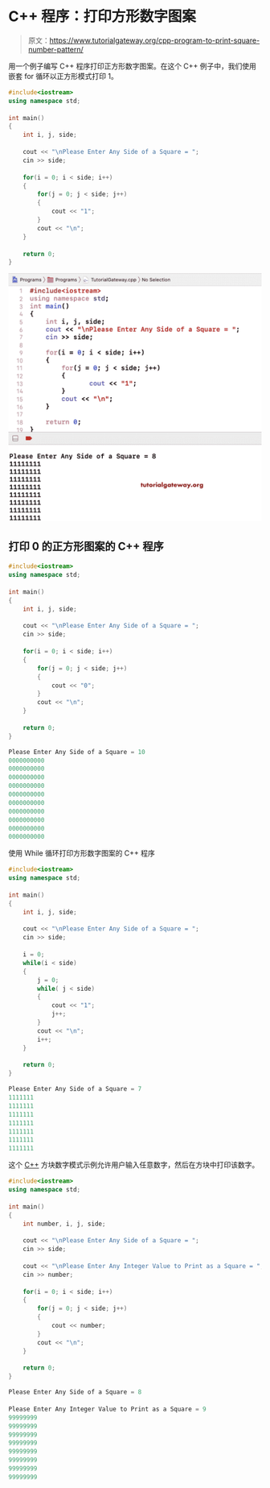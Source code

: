 # C++ 程序：打印方形数字图案

> 原文：<https://www.tutorialgateway.org/cpp-program-to-print-square-number-pattern/>

用一个例子编写 C++ 程序打印正方形数字图案。在这个 C++ 例子中，我们使用嵌套 for 循环以正方形模式打印 1。

```cpp
#include<iostream>
using namespace std;

int main()
{
	int i, j, side;

    cout << "\nPlease Enter Any Side of a Square = ";
    cin >> side;

    for(i = 0; i < side; i++)
    {
    	for(j = 0; j < side; j++)
		{
           	cout << "1";
        }
        cout << "\n";
    }

 	return 0;
}
```

![C++ Program to Print Square Number Pattern 1](img/3b45b6da0454c3417a0f449ad3ed5687.png)

## 打印 0 的正方形图案的 C++ 程序

```cpp
#include<iostream>
using namespace std;

int main()
{
	int i, j, side;

    cout << "\nPlease Enter Any Side of a Square = ";
    cin >> side;

    for(i = 0; i < side; i++)
    {
    	for(j = 0; j < side; j++)
		{
           	cout << "0";
        }
        cout << "\n";
    }

 	return 0;
}
```

```cpp
Please Enter Any Side of a Square = 10
0000000000
0000000000
0000000000
0000000000
0000000000
0000000000
0000000000
0000000000
0000000000
0000000000
```

使用 While 循环打印方形数字图案的 C++ 程序

```cpp
#include<iostream>
using namespace std;

int main()
{
	int i, j, side;

    cout << "\nPlease Enter Any Side of a Square = ";
    cin >> side;

    i = 0;  
    while(i < side)
    {
    	j = 0;
    	while( j < side)
		{
           	cout << "1";
           	j++;
        }
        cout << "\n";
        i++;
    }

 	return 0;
}
```

```cpp
Please Enter Any Side of a Square = 7
1111111
1111111
1111111
1111111
1111111
1111111
1111111
```

这个 [C++](https://www.tutorialgateway.org/cpp-programs/) 方块数字模式示例允许用户输入任意数字，然后在方块中打印该数字。

```cpp
#include<iostream>
using namespace std;

int main()
{
	int number, i, j, side;

    cout << "\nPlease Enter Any Side of a Square = ";
    cin >> side;

	cout << "\nPlease Enter Any Integer Value to Print as a Square = ";
    cin >> number;

    for(i = 0; i < side; i++)
    {
    	for(j = 0; j < side; j++)
		{
           	cout << number;
        }
        cout << "\n";
    }

 	return 0;
}
```

```cpp
Please Enter Any Side of a Square = 8

Please Enter Any Integer Value to Print as a Square = 9
99999999
99999999
99999999
99999999
99999999
99999999
99999999
99999999
```